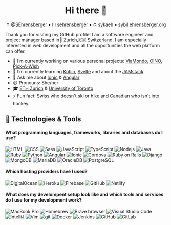 <h1 align="center">Hi there 👋</h1>
<p align="center">
  <a href="https://www.twitter.com/@SEhrensberger" target="_blank">
    <img src="https://cdn.jsdelivr.net/npm/simple-icons@3.0.1/icons/twitter.svg" alt="Twitter" height="12px"> @SEhrensberger
  </a>
  •
  <a href="https://www.linkedin.com/in/sehrensberger/en" target="_blank">
    <img src="https://cdn.jsdelivr.net/npm/simple-icons@3.0.1/icons/linkedin.svg" alt="LinkedIn" height="12px"> sehrensberger
  </a>
  •
  <a href="https://gitlab.com/sykaeh" target="_blank">
    <img src="https://cdn.jsdelivr.net/npm/simple-icons@3.0.1/icons/gitlab.svg" alt="GitLab" height="12px"> sykaeh
  </a>
  •
  <a href="https://sybil.ehrensberger.org" target="_blank">
    sybil.ehrensberger.org
  </a>
</p>

Thank you for visiting my GitHub profile! I am a software engineer and project manager based in📍 Zurich,🇨🇭 Switzerland. I am especially interested in web development and all the opportunities the web platform can offer.

- 🔭 I’m currently working on various personal projects: [ViaMondo](https://viamondoapp.com), [OINO](https://oino.ehrensberger.org), [Pick-A-Wish](https://pick-a-wish.herokuapp.com)
- 🌱 I’m currently learning [Kotlin](https://kotlinlang.org/), [Svelte](https://svelte.dev/) and about the [JAMstack](https://jamstack.org/)
- 💬 Ask me about [Ionic](https://ionicframework.com/) & [Angular](https://angular.io/)
- 😄 Pronouns: She/her
- 🎓 [ETH Zurich](https://ethz.ch) & [University of Toronto](https://www.utoronto.ca/)
- ⚡ Fun fact: Swiss who doesn't ski or hike and Canadian who isn't into hockey.

## 🔧 Technologies & Tools

#### What programming languages, frameworks, libraries and databases do I use?
<p>
  <img alt="HTML" src="https://img.shields.io/badge/-HTML5-E34F26?style=for-the-badge&logo=html5&logoColor=white" />
  <img alt="CSS" src="https://img.shields.io/badge/-CSS-1572B6?style=for-the-badge&logo=css3&logoColor=white" />
  <img alt="Sass" src="https://img.shields.io/badge/-Sass-CC6699?style=for-the-badge&logo=sass&logoColor=white" />
  <img alt="JavaScript" src="https://img.shields.io/badge/-JavaScript-F7DF1E?style=for-the-badge&logo=javascript&logoColor=black" />
  <img alt="TypeScript" src="https://img.shields.io/badge/-TypeScript-007ACC?style=for-the-badge&logo=typescript&logoColor=white" />
  <img alt="Nodejs" src="https://img.shields.io/badge/-Nodejs-43853d?style=for-the-badge&logo=Node.js&logoColor=white" />
  <img alt="Java" src="https://img.shields.io/badge/-Java-007396?style=for-the-badge&logo=java&logoColor=white" />
  <img alt="Ruby" src="https://img.shields.io/badge/-Ruby-CC342D?style=for-the-badge&logo=ruby&logoColor=white" />
  <img alt="Python" src="https://img.shields.io/badge/-Python-3776AB?style=for-the-badge&logo=python&logoColor=white" />
  <img alt="Angular" src="https://img.shields.io/badge/-Angular-DD0031?style=for-the-badge&logo=angular&logoColor=white" />
  <img alt="Ionic" src="https://img.shields.io/badge/-Ionic-3880FF?style=for-the-badge&logo=ionic&logoColor=white" />
  <img alt="Cordova" src="https://img.shields.io/badge/-Cordova-E8E8E8?style=for-the-badge&logo=apache-cordova&logoColor=black" />
  <img alt="Ruby on Rails" src="https://img.shields.io/badge/-Ruby_on_Rails-CC0000?style=for-the-badge&logo=ruby-on-rails&logoColor=white" />
  <img alt="Django" src="https://img.shields.io/badge/-Django-092E20?style=for-the-badge&logo=django&logoColor=white" />
  <img alt="MongoDB" src="https://img.shields.io/badge/-MongoDB-13aa52?style=for-the-badge&logo=mongodb&logoColor=white" />
  <img alt="MariaDB" src="https://img.shields.io/badge/-MariaDB-003545?style=for-the-badge&logo=mariadb&logoColor=white" />
  <img alt="OracleDB" src="https://img.shields.io/badge/-OracleDB-F80000?style=for-the-badge&logo=oracle&logoColor=white" />
  <img alt="PostgreSQL" src="https://img.shields.io/badge/-PostgreSQL-336791?style=for-the-badge&logo=postgresql&logoColor=white" />
</p>

#### Which hosting providers have I used?
<p>
  <img alt="DigitalOcean" src="https://img.shields.io/badge/-DigitalOcean-0080FF?style=for-the-badge&logo=digitalocean&logoColor=white" />
  <img alt="Heroku" src="https://img.shields.io/badge/-Heroku-430098?style=for-the-badge&logo=heroku&logoColor=white" />
  <img alt="Firebase" src="https://img.shields.io/badge/-Firebase-FFCA28?style=for-the-badge&logo=firebase&logoColor=black" />
  <img alt="GitHub" src="https://img.shields.io/badge/-GitHub-181717?style=for-the-badge&logo=github&logoColor=white" />
  <img alt="Netlify" src="https://img.shields.io/badge/-Netlify-00C7B7?style=for-the-badge&logo=netlify&logoColor=white" />
</p>

#### What does my develompent setup look like and which tools and services do I use for my development work?
<p>
  <img alt="MacBook Pro" src="https://img.shields.io/badge/-MacBook_Pro-999999?style=for-the-badge&logo=apple&logoColor=white" />
  <img alt="Homebrew" src="https://img.shields.io/badge/-Homebrew-FBB040?style=for-the-badge&logo=homebrew&logoColor=black" />
  <img alt="Brave browser" src="https://img.shields.io/badge/-Brave_Browser-FB542B?style=for-the-badge&logo=brave&logoColor=white" />
  <img alt="Visual Studio Code" src="https://img.shields.io/badge/-Visual_Studio_Code-007ACC?style=for-the-badge&logo=visual-studio-code&logoColor=white" />
  <img alt="IntelliJ" src="https://img.shields.io/badge/-IntelliJ-000000?style=for-the-badge&logo=intellij-idea&logoColor=white" />
  <img alt="Vim" src="https://img.shields.io/badge/-Vim-019733?style=for-the-badge&logo=vim&logoColor=white" />
  <img alt="git" src="https://img.shields.io/badge/-Git-F05032?style=for-the-badge&logo=git&logoColor=white" />
  <img alt="Docker" src="https://img.shields.io/badge/-Docker-46a2f1?style=for-the-badge&logo=docker&logoColor=white" />
  <img alt="Jenkins" src="https://img.shields.io/badge/-Jenkins-D24939?style=for-the-badge&logo=jenkins&logoColor=white" />
  <img alt="GitHub" src="https://img.shields.io/badge/-GitHub-181717?style=for-the-badge&logo=github&logoColor=white" />
  <img alt="GitLab" src="https://img.shields.io/badge/-GitLab-FCA121?style=for-the-badge&logo=gitlab&logoColor=black" />
</p>

<!-- Great resources for these badges https://shields.io/ in combination with https://simpleicons.org -->
